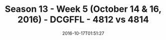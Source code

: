 ---
title: Season 13 - Week 5 (October 14 & 16, 2016) - DCGFFL - 4812 vs 4814
teams_score:
- team: 4812
  score:
- team: 4814
  score: 7
mvp: S. Karson (Brown); J. Bixler (Forest)
game-ball: J. de Diego (Brown); R. Martin (Forest)
season: 13
week: 5
date: '2016-10-17T01:51:27'
pageid: season-13-week-5-october-14-16-2016-4812-vs-4814
---